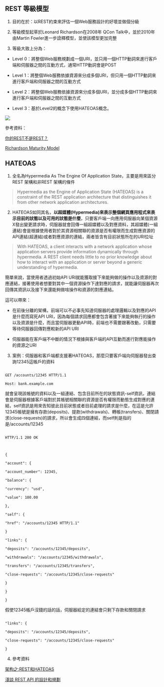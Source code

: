 
  

## REST 等級模型

1. 目的在於：以REST約束來評估一個Web服務設計的好壞並做個分級

2. 等級模型起草於Leonard Richardson在2008年 QCon Talk中，並於2010年由Martin Fowler進一步詮釋模型，並使該模型更加完整

3. 等級大致上分為：

- Level 0：將整個Web服務規劃成一個URI，並只用一個HTTP動詞來進行客戶端和伺服器之間的互動方式，通常HTTP動詞會是POST

- Level 1：將整個Web服務依據資源來分成多個URI，但只用一個HTTP動詞來進行客戶端和伺服器之間的互動方式

- Level 2：將整個Web服務依據資源來分成多個URI，並分成多個HTTP動詞來進行客戶端和伺服器之間的互動方式

- Level 3：基於Level2的概念下使用HATEOAS概念。

![](https://devopedia.org/images/article/252/1821.1579540894.jpg)

參考資料：

[你的REST不是REST？](https://www.ithome.com.tw/voice/128528)

[Richardson Maturity Model](https://devopedia.org/richardson-maturity-model)

## HATEOAS

1. 全名為Hypermedia As The Engine Of Application State，主要是用來區分REST 架構和非REST 架構的條件

> Hypermedia as the Engine of Application State (HATEOAS) is a constraint of the REST application architecture that distinguishes it from other network application architectures.

  

2. HATEOAS如同其名，**以超媒體(Hypermedia)來表示整個網頁應用程式來表示目前的狀態以及可用的狀態是什麼**，只要客戶端一向應用伺服器向某個資源X發出變更請求時，伺服器就會回傳一組超媒體以及對應資料，其超媒體(一組連結)會是根據使用者對於其資源相關聯的資源是否有權限而生成對應資源的API連結(超連結)或者對應資源的連結，兩者皆含有目前狀態所在的URI位址

> With HATEOAS, a client interacts with a network application whose application servers provide information dynamically through hypermedia. A REST client needs little to no prior knowledge about how to interact with an application or server beyond a generic understanding of hypermedia.

簡單來說，當使用者透過初始API URI就能獲取接下來能夠做的操作以及資源的對應連結，接著使用者想要對其中一個資源操作下達對應的請求，就能讓伺服器再次回傳其資訊以及接下來還能夠做啥操作和資源的對應連結。

這可以帶來：

- 在前後分離的架構，前端可以不必事先知道伺服器的處理邏輯以及對應的API是什麼而寫死API URI，因為每個請求回應都會包含著接下來能夠執行的操作以及資源是什麼，而且當伺服器更動API時，前端也不需要跟著改動，只需要等待伺服器回傳對應較新的API URI

- 伺服器能在客戶端不中斷的情況下根據與客戶端的API互動而進行對應能操作的資源之URI

  

3. 案例：伺服器和客戶端都支援著HATEOAS，那麼只要客戶端向伺服器發出查詢12345這帳戶的資料

  

```

GET /accounts/12345 HTTP/1.1

Host: bank.example.com

```

就會呈現該帳號的資料以及一組連結、包含目前所在的狀態資訊-self資訊，連結會是伺服器根據客戶端對於其帳號相關聯的資源是否有權限而動態生成對應的連結，self資訊是用來告知彼此目前狀態或者目前處理的請求是什麼，在這是允許12345帳號是擁有存款(deposits)、提款(withdrawals)、轉帳(transfers)、關閉請求(close-requests)的請求，所以會生成四個連結，而self則是指的是/accounts/12345

  

```

HTTP/1.1 200 OK

  

{

"account": {

"account_number": 12345,

"balance": {

"currency": "usd",

"value": 100.00

},

"self": {

"href": "/accounts/12345 HTTP/1.1"

}

"links": {

"deposits": "/accounts/12345/deposits",

"withdrawals": "/accounts/12345/withdrawals",

"transfers": "/accounts/12345/transfers",

"close-requests": "/accounts/12345/close-requests"

}

}

}

```

  

假使12345帳戶沒錢的話的話，伺服器給定的連結會只剩下存款和關閉請求

```

"links": {

"deposits": "/accounts/12345/deposits",

"close-requests": "/accounts/12345/close-requests"

}

```

  

4. 參考資料

[架构之:REST和HATEOAS](https://zhuanlan.zhihu.com/p/393221998)

[淺談 REST API 的設計和規劃](https://marco79423.net/articles/淺談-rest-api-的設計和規劃)
